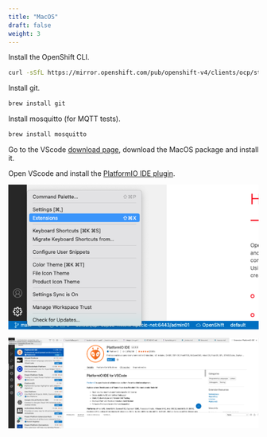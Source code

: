 ```yaml
---
title: "MacOS"
draft: false
weight: 3
---
```


Install the OpenShift CLI.

```sh
curl -sSfL https://mirror.openshift.com/pub/openshift-v4/clients/ocp/stable/openshift-client-mac.tar.gz | tar -zx -C /usr/local/bin oc kubectl
```

Install git.

```sh
brew install git
```

Install mosquitto (for MQTT tests).

```sh
brew install mosquitto
```

Go to the VScode [download page](https://code.visualstudio.com/download), download the MacOS package and install it.

Open VScode and install the [PlatformIO IDE plugin](https://docs.platformio.org/en/latest/integration/ide/).

![Install1](/images/install_platformio_1.png)

![Install2](/images/install_platformio_2.png)